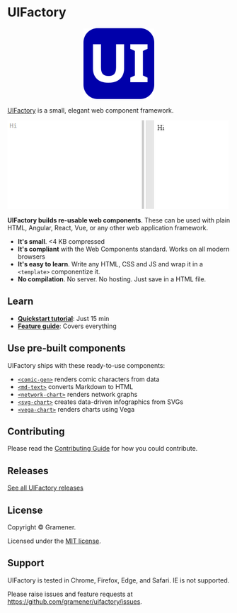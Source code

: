 # UIFactory

<!-- markdownlint-disable no-inline-html -->
<!-- Generate Favicon from image using https://favicon.io/favicon-generator/ -->
<p align="center"><a href="https://uifactory.gramener.com/"><img src="docs/img/uifactory.svg" alt="UIFactory Logo"></a></p>

[UIFactory](https://uifactory.gramener.com/) is a small, elegant web component framework.

![UIFactory example](docs/img/uifactory.gif)

**UIFactory builds re-usable web components**. These can be used with plain HTML, Angular, React, Vue, or any other web application framework.

- **It's small**. <4 KB compressed
- **It's compliant** with the Web Components standard. Works on all modern browsers
- **It's easy to learn**. Write any HTML, CSS and JS and wrap it in a `<template>` componentize it.
- **No compilation**. No server. No hosting. Just save in a HTML file.

## Learn

- [**Quickstart tutorial**](docs/quickstart/): Just 15 min
- [**Feature guide**](docs/guide/): Covers everything

## Use pre-built components

UIFactory ships with these ready-to-use components:

- [`<comic-gen>`](docs/comic-gen/) renders comic characters from data
- [`<md-text>`](docs/md-text/) converts Markdown to HTML
- [`<network-chart>`](docs/network-chart/) renders network graphs
- [`<svg-chart>`](docs/svg-chart/) creates data-driven infographics from SVGs
- [`<vega-chart>`](docs/vega-chart/) renders charts using Vega

## Contributing

Please read the [Contributing Guide](https://github.com/gramener/uifactory/tree/master/CONTRIBUTING.md) for how you could contribute.

## Releases

[See all UIFactory releases](https://github.com/gramener/uifactory/releases)

## License

Copyright © Gramener.

Licensed under the [MIT license](https://github.com/gramener/uifactory/tree/master/LICENSE).

## Support

UIFactory is tested in Chrome, Firefox, Edge, and Safari. IE is not supported.

Please raise issues and feature requests at <https://github.com/gramener/uifactory/issues>.
